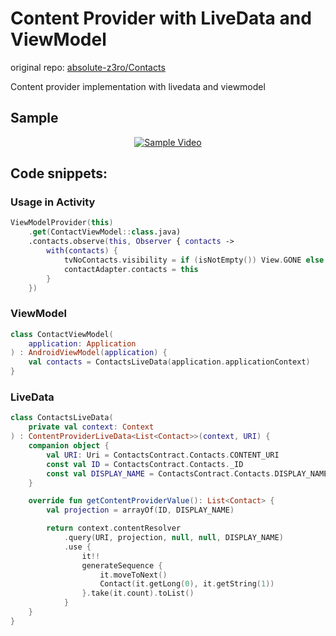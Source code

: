 # Content Provider with LiveData and ViewModel

original repo: [absolute-z3ro/Contacts](https://github.com/absolute-z3ro/Contacts "absolute-z3ro/Contacts")

Content provider implementation with livedata and viewmodel

## Sample

<div align="center">
  <a href="https://www.youtube.com/watch?v=9wCQAIakmnY"><img src="https://img.youtube.com/vi/9wCQAIakmnY/0.jpg" alt="Sample Video"></a>
</div>



## Code snippets:

### Usage in Activity
```kotlin
ViewModelProvider(this)
    .get(ContactViewModel::class.java)
    .contacts.observe(this, Observer { contacts ->
        with(contacts) {
            tvNoContacts.visibility = if (isNotEmpty()) View.GONE else View.VISIBLE
            contactAdapter.contacts = this
        }
    })
```

### ViewModel
```kotlin
class ContactViewModel(
    application: Application
) : AndroidViewModel(application) {
    val contacts = ContactsLiveData(application.applicationContext)
}
```

### LiveData
```kotlin
class ContactsLiveData(
    private val context: Context
) : ContentProviderLiveData<List<Contact>>(context, URI) {
    companion object {
        val URI: Uri = ContactsContract.Contacts.CONTENT_URI
        const val ID = ContactsContract.Contacts._ID
        const val DISPLAY_NAME = ContactsContract.Contacts.DISPLAY_NAME
    }

    override fun getContentProviderValue(): List<Contact> {
        val projection = arrayOf(ID, DISPLAY_NAME)

        return context.contentResolver
            .query(URI, projection, null, null, DISPLAY_NAME)
            .use {
                it!!
                generateSequence {
                    it.moveToNext()
                    Contact(it.getLong(0), it.getString(1))
                }.take(it.count).toList()
            }
    }
}
```
